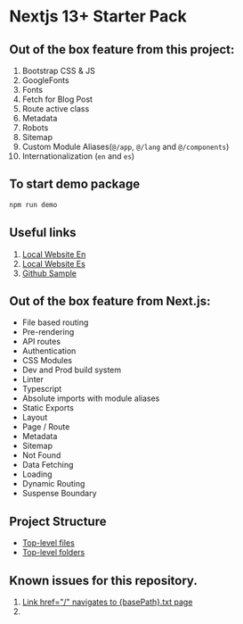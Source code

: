 # Nextjs 13+ Starter Pack

## Out of the box feature from this project:
1. Bootstrap CSS & JS
2. GoogleFonts
3. Fonts
4. Fetch for Blog Post
5. Route active class
6. Metadata
7. Robots
8. Sitemap
9. Custom Module Aliases(`@/app`, `@/lang` and `@/components`)
10. Internationalization (`en` and `es`)

## To start demo package
```sh
npm run demo
```

## Useful links
1. [Local Website En](http://localhost:3000/)
2. [Local Website Es](http://localhost:3000/es)
3. [Github Sample](https://abhaypai.github.io/nextjs-starter/)

## Out of the box feature from Next.js:
* File based routing
* Pre-rendering
* API routes
* Authentication
* CSS Modules
* Dev and Prod build system
* Linter
* Typescript
* Absolute imports with module aliases
* Static Exports
* Layout
* Page / Route
* Metadata
* Sitemap
* Not Found
* Data Fetching
* Loading
* Dynamic Routing
* Suspense Boundary

## Project Structure
* [Top-level files](https://nextjs.org/docs/getting-started/project-structure#top-level-files)
* [Top-level folders](https://nextjs.org/docs/getting-started/project-structure#top-level-folders)

## Known issues for this repository.
1. [Link href="/" navigates to {basePath}.txt page](https://github.com/vercel/next.js/issues/49866)
2.
